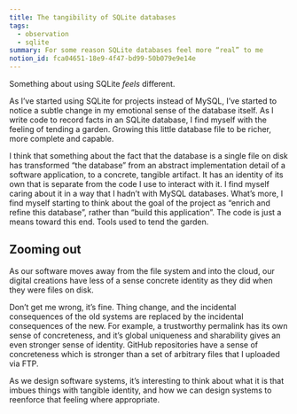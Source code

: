 ```yaml
---
title: The tangibility of SQLite databases
tags:
  - observation
  - sqlite
summary: For some reason SQLite databases feel more “real” to me
notion_id: fca04651-18e9-4f47-bd99-50b079e9e14e
---
```

Something about using SQLite _feels_ different.

As I’ve started using SQLite for projects instead of MySQL, I’ve started to notice a subtle change in my emotional sense of the database itself. As I write code to record facts in an SQLite database, I find myself with the feeling of tending a garden. Growing this little database file to be richer, more complete and capable.

I think that something about the fact that the database is a single file on disk has transformed “the database” from an abstract implementation detail of a software application, to a concrete, tangible artifact. It has an identity of its own that is separate from the code I use to interact with it. I find myself caring about it in a way that I hadn’t with MySQL databases. What’s more, I find myself starting to think about the goal of the project as “enrich and refine this database”, rather than “build this application”. The code is just a means toward this end. Tools used to tend the garden.

## Zooming out

As our software moves away from the file system and into the cloud, our digital creations have less of a sense concrete identity as they did when they were files on disk.

Don’t get me wrong, it’s fine. Thing change, and the incidental consequences of the old systems are replaced by the incidental consequences of the new. For example, a trustworthy permalink has its own sense of concreteness, and it’s global uniqueness and sharability gives an even stronger sense of identity. GitHub repositories have a sense of concreteness which is stronger than a set of arbitrary files that I uploaded via FTP.

As we design software systems, it’s interesting to think about what it is that imbues things with tangible identity, and how we can design systems to reenforce that feeling where appropriate.
